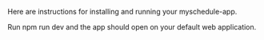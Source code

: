 Here are instructions for installing and running your myschedule-app.  

Run npm run dev and the app should open on your default web application.
